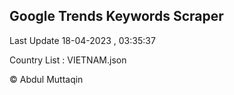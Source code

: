 

## Google Trends Keywords Scraper 
 
Last Update 18-04-2023 , 03:35:37

Country List :
VIETNAM.json



© Abdul Muttaqin 
